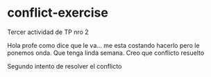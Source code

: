 # conflict-exercise
Tercer actividad de TP nro 2



Hola profe como dice que le va... me esta costando hacerlo pero le ponemos onda. Que tenga linda semana. Creo que conflicto resuelto

Segundo intento de resolver el conflicto

